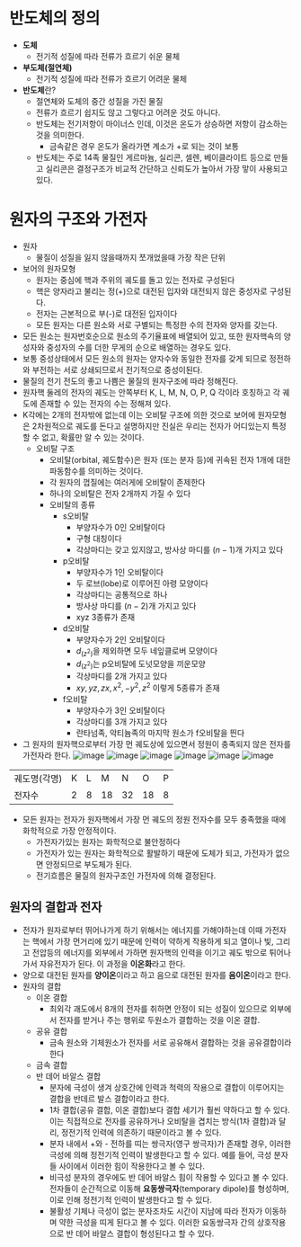 # 반도체의 정의
- **도체**
  - 전기적 성질에 따라 전류가 흐르기 쉬운 물체
- **부도체(절연체)**
  - 전기적 성질에 따라 전류가 흐르기 어려운 물체
- **반도체**란?
  - 절연체와 도체의 중간 성질을 가진 물질
  - 전류가 흐르기 쉽지도 않고 그렇다고 어려운 것도 아니다.
  - 반도체는 전기저항이 마이너스 인데, 이것은 온도가 상승하면 저항이 감소하는 것을 의미한다.
    - 금속같은 경우 온도가 올라가면 계소가 +로 되는 것이 보통
  - 반도체는 주로 14족 물질인 게르마늄, 실리콘, 셀렌, 베이클라이트 등으로 만들고 실리콘은 결정구조가 비교적 간단하고 신뢰도가 높아서 가장 맣이 사용되고 있다.
# 원자의 구조와 가전자
- 원자
  - 물질이 성질을 잃지 않을때까지 쪼개었을때 가장 작은 단위
- 보어의 원자모형
  - 원자는 중심에 핵과 주위의 궤도를 돌고 있는 전자로 구성된다
  - 핵은 양자라고 불리는 정(+)으로 대전된 입자와 대전되지 않은 중성자로 구성된다.
  - 전자는 근본적으로 부(-)로 대전된 입자이다
  - 모든 원자는 다른 원소와 서로 구별되는 특정한 수의 전자와 양자를 갖는다.
- 모든 원소는 원자번호순으로 원소의 주기율표에 배열되어 있고, 또한 원자핵속의 양성자와 중성자의 수를 더한 무게의 순으로 배열하는 경우도 있다.
- 보통 중성상태에서 모든 원소의 원자는 양자수와 동일한 전자를 갖게 되므로 정전하와 부전하는 서로 상쇄되므로서 전기적으로 중성이된다.
- 물질의 전기 전도의 좋고 나쁨은 물질의 원자구조에 따라 정해진다.
- 원자핵 둘레의 전자의 궤도는 안쪽부터 K, L, M, N, O, P, Q 각이라 호칭하고 각 궤도에 존재할 수 있는 전자의 수는 정해져 있다.
- K각에는 2개의 전자밖에 없는데 이는 오비탈 구조에 의한 것으로 보어에 원자모형은 2차원적으로 궤도를 돈다고 설명하지만 진실은 우리는 전자가 어디있는지 특정할 수 없고, 확률만 알 수 있는 것이다.
  - 오비탈 구조
    - 오비탈(orbital, 궤도함수)은 원자 (또는 분자 등)에 귀속된 전자 1개에 대한 파동함수를 의미하는 것이다.
    - 각 원자의 껍질에는 여러게에 오비탈이 존제한다
    - 하나의 오비탈은 전자 2개까지 가질 수 있다
    - 오비탈의 종류
      - s오비탈
        - 부양자수가 0인 오비탈이다
        - 구형 대칭이다
        - 각상마디는 갖고 있지않고, 방사상 마디를 $(n-1)$개 가지고 있다
      + p오비탈
        - 부양자수가 1인 오비탈이다
        - 두 로브(lobe)로 이루어진 아령 모양이다
        - 각상마디는 공통적으로 하나
        - 방사상 마디를 $(n-2)$개 가지고 있다
        - xyz 3종류가 존재
      - d오비탈
        - 부양자수가 2인 오비탈이다
        - $d_(z^2)$을 제외하면 모두 네잎클로버 모양이다
        - $d_(z^2)$는 p오비탈에 도넛모양을 끼운모양
        - 각상마디를 2개 가지고 있다
        - $xy,yz,zx,x^2,−y^2,z^2$ 이렇게 5종류가 존재
      - f오비탈
        - 부양자수가 3인 오비탈이다
        - 각상마디를 3개 가지고 있다
        - 란타넘족, 악티늄족의 마지막 원소가 f오비탈을 띈다
- 그 원자의 원자핵으로부터 가장 먼 궤도상에 있으면서 정원이 충족되지 않은 전자를 가전자라 한다.
![image](https://github.com/user-attachments/assets/5bfc2d2a-dd9c-432d-8053-d08cda928392)
![image](https://github.com/user-attachments/assets/da10357b-0366-4020-b3df-6b6d67b0e20f)
![image](https://github.com/user-attachments/assets/dbb72d58-795d-47af-9cce-99856ca4e236)
![image](https://github.com/user-attachments/assets/932c73b3-96b4-4d87-a320-83b9911d6cd6)
![image](https://github.com/user-attachments/assets/2cff73e0-0bd5-4967-99eb-7a9011400d0a)
![image](https://github.com/user-attachments/assets/cd9729b3-9c0f-41f8-86fb-2c9b7ecb0b3f)

<table>
  <tr>
    <td>궤도명(각명)</td>
    <td>K</td>
    <td>L</td>
    <td>M</td>
    <td>N</td>
    <td>O</td>
    <td>P</td>
  </tr>
  <tr>
    <td>전자수</td>
    <td>2</td>
    <td>8</td>
    <td>18</td>
    <td>32</td>
    <td>18</td>
    <td>8</td>
  </tr>
</table>

- 모든 원자는 전자가 원자핵에서 가장 먼 궤도의 정원 전자수를 모두 충족했을 때에 화학적으로 가장 안정적이다.
  - 가전자가있는 원자는 화학적으로 불안정하다
  - 가전자가 있는 원자는 화학적으로 활발하기 때문에 도체가 되고, 가전자가 없으면 안정되므로 부도체가 된다.
  - 전기흐름은 물질의 원자구조인 가전자에 의해 결정된다.

## 원자의 결합과 전자
- 전자가 원자로부터 뛰어나가게 하기 위해서는 에너지를 가해야하는데 이때 가전자는 핵에서 가장 먼거리에 있기 때문에 인력이 약하게 작용하게 되고 열이나 빛, 그리고 전압등의 에너지를 외부에서 가하면 원자핵의 인력을 이기고 궤도 밖으로 튀어나가서 자유전자가 된다. 이 과정을 **이온화**라고 한다.
- 양으로 대전된 원자를 **양이온**이라고 하고 음으로 대전된 원자를 **음이온**이라고 한다.
- 원자의 결합
  - 이온 결합
    - 최외각 괘도에서 8개의 전자를 취하면 안정이 되는 성질이 있으므로 외부에서 전자를 받거나 주는 행위로 두원소가 결합하는 것을 이온 결합.
  - 공유 결합
    - 금속 원소와 기체원소가 전자를 서로 공유해서 결합하는 것을 공유결합이라 한다
  - 금속 결합
  - 반 데어 바알스 결합
    - 분자에 극성이 생겨 상호간에 인력과 척력의 작용으로 결합이 이루어지는 결합을 반데르 발스 결합이라고 한다.
    - 1차 결합(공유 결합, 이온 결합)보다 결합 세기가 훨씬 약하다고 할 수 있다.
    이는 직접적으로 전자를 공유하거나 오비탈을 겹치는 방식(1차 결합)과 달리, 정전기적 인력에 의존하기 때문이라고 볼 수 있다.
    - 분자 내에서 +와 - 전하를 띠는 쌍극자(영구 쌍극자)가 존재할 경우, 이러한 극성에 의해 정전기적 인력이 발생한다고 할 수 있다. 예를 들어, 극성 분자들 사이에서 이러한 힘이 작용한다고 볼 수 있다.
    - 비극성 분자의 경우에도 반 데어 바알스 힘이 작용할 수 있다고 볼 수 있다.
    전자들이 순간적으로 이동해 **요동쌍극자**(temporary dipole)를 형성하며, 이로 인해 정전기적 인력이 발생한다고 할 수 있다.
    - 불활성 기체나 극성이 없는 분자조차도 시간이 지남에 따라 전자가 이동하며 약한 극성을 띠게 된다고 볼 수 있다.
    이러한 요동쌍극자 간의 상호작용으로 반 데어 바알스 결합이 형성된다고 할 수 있다.
